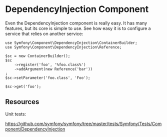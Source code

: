 DependencyInjection Component
=============================

Even the DependencyInjection component is really easy. It has many features, but its core
is simple to use. See how easy it is to configure a service that relies on another service:

```
use Symfony\Component\DependencyInjection\ContainerBuilder;
use Symfony\Component\DependencyInjection\Reference;

$sc = new ContainerBuilder();
$sc
    ->register('foo', '%foo.class%')
    ->addArgument(new Reference('bar'))
;
$sc->setParameter('foo.class', 'Foo');

$sc->get('foo');
```

Resources
---------

Unit tests:

https://github.com/symfony/symfony/tree/master/tests/Symfony/Tests/Component/DependencyInjection
